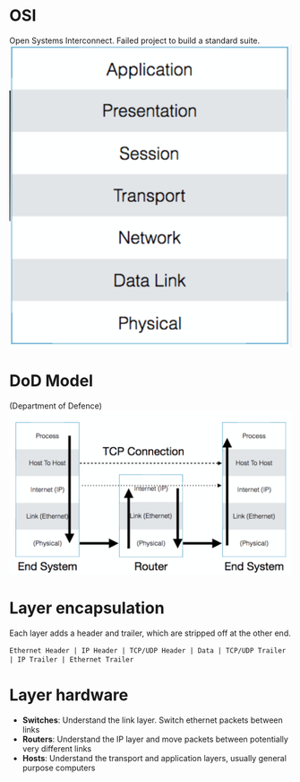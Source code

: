 # OSI
Open Systems Interconnect. Failed project to build a standard suite.
![OSI Model](osi_model.png)

# DoD Model
(Department of Defence)
![Dod Model](dod_model.png)

# Layer encapsulation

Each layer adds a header and trailer, which are stripped off at the other end.
```
Ethernet Header | IP Header | TCP/UDP Header | Data | TCP/UDP Trailer | IP Trailer | Ethernet Trailer
```

# Layer hardware
* **Switches**: Understand the link layer. Switch ethernet packets between links
* **Routers**: Understand the IP layer and move packets between potentially very different links
* **Hosts**: Understand the transport and application layers, usually general purpose computers

